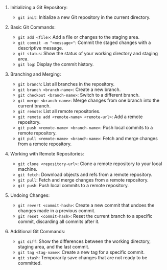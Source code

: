 1. Initializing a Git Repository:
   - `git init`: Initialize a new Git repository in the current directory.

2. Basic Git Commands:
   - `git add <file>`: Add a file or changes to the staging area.
   - `git commit -m "<message>"`: Commit the staged changes with a descriptive message.
   - `git status`: Show the status of your working directory and staging area.
   - `git log`: Display the commit history.

3. Branching and Merging:
   - `git branch`: List all branches in the repository.
   - `git branch <branch-name>`: Create a new branch.
   - `git checkout <branch-name>`: Switch to a different branch.
   - `git merge <branch-name>`: Merge changes from one branch into the current branch.
   - `git remote`: List all remote repositories.
   - `git remote add <remote-name> <remote-url>`: Add a remote repository.
   - `git push <remote-name> <branch-name>`: Push local commits to a remote repository.
   - `git pull <remote-name> <branch-name>`: Fetch and merge changes from a remote repository.

4. Working with Remote Repositories:
   - `git clone <repository-url>`: Clone a remote repository to your local machine.
   - `git fetch`: Download objects and refs from a remote repository.
   - `git pull`: Fetch and merge changes from a remote repository.
   - `git push`: Push local commits to a remote repository.

5. Undoing Changes:
   - `git revert <commit-hash>`: Create a new commit that undoes the changes made in a previous commit.
   - `git reset <commit-hash>`: Reset the current branch to a specific commit, discarding all commits after it.

6. Additional Git Commands:
   - `git diff`: Show the differences between the working directory, staging area, and the last commit.
   - `git tag <tag-name>`: Create a new tag for a specific commit.
   - `git stash`: Temporarily save changes that are not ready to be committed.